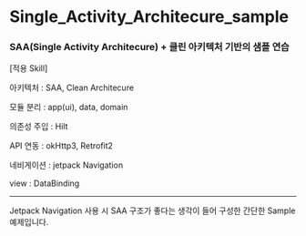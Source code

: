 ﻿# Single_Activity_Architecure_sample

### SAA(Single Activity Architecure) + 클린 아키텍처 기반의 샘플 연습

[적용 Skill]

아키텍처 : SAA, Clean Architecure

모듈 분리 : app(ui), data, domain

의존성 주입 : Hilt

API 연동 : okHttp3, Retrofit2

네비게이션 : jetpack Navigation

view : DataBinding

***
Jetpack Navigation 사용 시 SAA 구조가 좋다는 생각이 들어 구성한 간단한 Sample 예제입니다.
